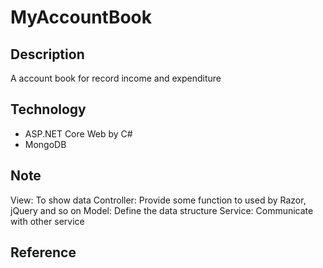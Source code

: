 # MyAccountBook

## Description
A account book for record income and expenditure

## Technology
* ASP.NET Core Web by C#
* MongoDB

## Note
View: To show data
Controller: Provide some function to used by Razor, jQuery and so on
Model: Define the data structure
Service: Communicate with other service

## Reference
